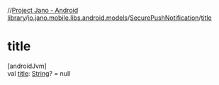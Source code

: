 //[Project Jano - Android library](../../../index.md)/[io.jano.mobile.libs.android.models](../index.md)/[SecurePushNotification](index.md)/[title](title.md)

# title

[androidJvm]\
val [title](title.md): [String](https://kotlinlang.org/api/latest/jvm/stdlib/kotlin/-string/index.html)? = null
